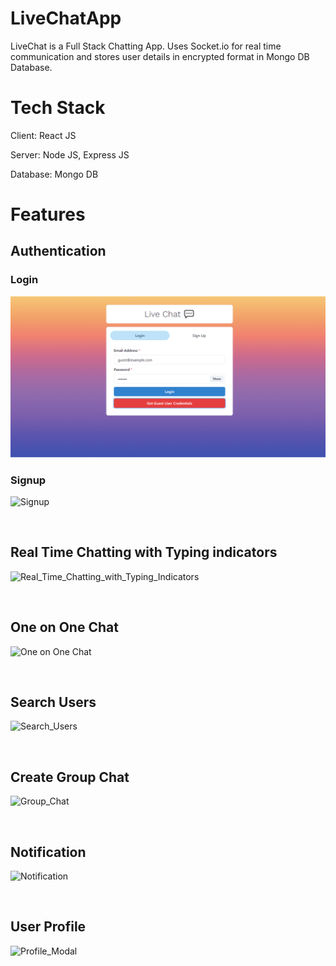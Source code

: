 # LiveChatApp
LiveChat is a Full Stack Chatting App. Uses Socket.io for real time communication and stores user details in encrypted format in Mongo DB Database.

# Tech Stack

Client: React JS

Server: Node JS, Express JS

Database: Mongo DB

# Features

<h2>Authentication</h2>

<h3>Login</h3>

![Login](Screenshots/login.png)

<h3>Signup</h3>

![Signup](https://user-images.githubusercontent.com/88818731/179344155-4087c7f3-1d67-44e0-958d-407e8f480a17.png)

<br />
<h2>Real Time Chatting with Typing indicators</h2>

![Real_Time_Chatting_with_Typing_Indicators](https://user-images.githubusercontent.com/88818731/179344210-4e1519f6-54c8-4ebb-a045-81490ddc4d65.png)

<br />
<h2>One on One Chat</h2>

![One on One Chat](https://user-images.githubusercontent.com/88818731/179344231-737b7cdb-8c8d-48af-9511-cc3afcc7591c.png)

<br />
<h2>Search Users</h2>

![Search_Users](https://user-images.githubusercontent.com/88818731/179344247-df7ed06a-b65f-4cf3-a71c-b67ac493fcbd.png)

<br />
<h2>Create Group Chat</h2>

![Group_Chat](https://user-images.githubusercontent.com/88818731/179344275-70dbec2c-8e81-4a4a-aad8-90fc9bdb8945.png)

<br />
<h2>Notification</h2>

![Notification](https://user-images.githubusercontent.com/88818731/179344281-57b616e9-90b3-4a6d-80f6-b0e474c36825.png)

<br />
<h2>User Profile</h2>

![Profile_Modal](https://user-images.githubusercontent.com/88818731/179344315-bd0d39c5-78ec-41d4-8327-2d7d18079898.png)

